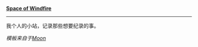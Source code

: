 [**Space of Windfire**](http://www.windfire.space)

---

我个人的小站，记录那些想要纪录的事。

*模板来自于*[*Moon*](http://taylantatli.github.io/Moon/)